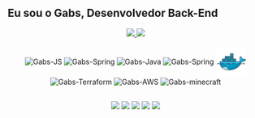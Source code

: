 ## Eu sou o Gabs, Desenvolvedor Back-End
<div align="center">
<div align="center">
  <a href="https://github.com/Gabs-Leo">
  <img height="180em" src="https://github-readme-stats.vercel.app/api?username=Gabs-Leo&show_icons=true&theme=dracula&include_all_commits=true&count_private=true"/>
  <img height="180em" src="https://github-readme-stats.vercel.app/api/top-langs/?username=Gabs-Leo&layout=compact&langs_count=6&theme=dracula&hide=c,TeX,python,fortran,Batchfile,SCSS"/>
  </a>
</div>
<div style="display: inline_block"><br>
  <img align="center" alt="Gabs-JS" height="30" width="40" src="https://cdn.jsdelivr.net/gh/devicons/devicon/icons/typescript/typescript-original.svg">
  <img align="center" alt="Gabs-Spring" height="30" width="40" src="https://cdn.jsdelivr.net/gh/devicons/devicon/icons/react/react-original.svg">
  <img align="center" alt="Gabs-Java" height="30" width="40" src="https://cdn.jsdelivr.net/gh/devicons/devicon/icons/java/java-original.svg">
  <img align="center" alt="Gabs-Spring" height="30" width="40" src="https://cdn.jsdelivr.net/gh/devicons/devicon/icons/spring/spring-original.svg">
  <img align="center" alt="Gabs-Docker" height="60" width="60" src="https://raw.githubusercontent.com/devicons/devicon/1119b9f84c0290e0f0b38982099a2bd027a48bf1/icons/docker/docker-original.svg">
  <img align="center" alt="Gabs-Terraform" height="30" width="40" src="https://cdn.jsdelivr.net/gh/devicons/devicon/icons/terraform/terraform-original.svg">
  <img align="center" alt="Gabs-AWS" height="20" width="30" src="https://creazilla-store.fra1.digitaloceanspaces.com/icons/3253504/aws-icon-sm.png">
  <img align="center" alt="Gabs-minecraft" height="40" width="40" src="https://cdn.pixabay.com/photo/2016/11/11/14/49/minecraft-1816996_960_720.png">
</div>
  
  ##
 
<div> 
  <a href="https://www.youtube.com/channel/UCQwVM8CmuQoxANP0KWnUfyw" target="_blank"><img src="https://img.shields.io/badge/YouTube-FF0000?style=for-the-badge&logo=youtube&logoColor=white"></a>
  <a href="https://www.instagram.com/gabss.leo/" target="_blank"><img src="https://img.shields.io/badge/-Instagram-%23E4405F?style=for-the-badge&logo=instagram&logoColor=white"></a>
 	<a href="https://www.twitch.tv/gabsleo" target="_blank"><img src="https://img.shields.io/badge/Twitch-9146FF?style=for-the-badge&logo=twitch&logoColor=white"></a>
 <!--<a href="https://discord.gg/" target="_blank"><img src="https://img.shields.io/badge/Discord-7289DA?style=for-the-badge&logo=discord&logoColor=white" target="_blank"></a> -->
  <a href = "mailto:gabrieldemoraistaveira@gmail.com" target="_blank"><img src="https://img.shields.io/badge/-Gmail-%23333?style=for-the-badge&logo=gmail&logoColor=white"></a>
  <a href="https://www.linkedin.com/in/gabriel-de-morais-taveira-031b13203/" target="_blank"><img src="https://img.shields.io/badge/-LinkedIn-%230077B5?style=for-the-badge&logo=linkedin&logoColor=white"></a> 
</div>
